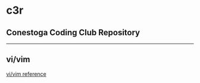 # c3r 
## Conestoga Coding Club Repository

---

## vi/vim
[vi/vim reference](https://github.com/jaeyp/c3/tree/master/vi)

